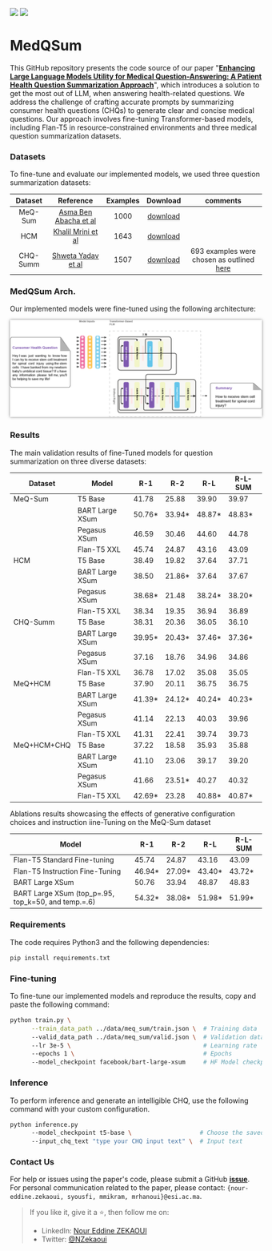 ![](https://img.shields.io/badge/Python-3.10-brightgreen.svg)
![](https://img.shields.io/badge/PyTorch-2.0-orange.svg)

# MedQSum
This GitHub repository presents the code source of our paper "**[Enhancing Large Language Models Utility for Medical Question-Answering: A Patient Health Question Summarization Approach]()**", which introduces a solution to get the most out of LLM, when answering health-related questions. We address the challenge of crafting accurate prompts by summarizing consumer health questions (CHQs) to generate clear and concise medical questions. Our approach involves fine-tuning Transformer-based models, including Flan-T5 in resource-constrained environments and three medical question summarization datasets.

### Datasets
To fine-tune and evaluate our implemented models, we used three question summarization datasets:




| Dataset  | Reference                                                        | Examples | Download                    | comments         |
|:--------:|:----------------------------------------------------------------:|:--------:|:---------------------------:|:----------------:|
| MeQ-Sum  | [Asma Ben Abacha et al](https://aclanthology.org/P19-1215/)      | 1000     | [download](./data/meq_sum/) |                  |
| HCM      | [Khalil Mrini et al](https://aclanthology.org/2021.bionlp-1.28/) | 1643     | [download](./data/hcm_sum/) |                  |
| CHQ-Summ | [Shweta Yadav et al](https://arxiv.org/abs/2206.06581)           | 1507     | [download](./data/chq_sum/) | 693 examples were chosen as outlined [here](https://github.com/shwetanlp/Yahoo-CHQ-Summ#data-preparation) |



### MedQSum Arch.
Our implemented models were fine-tuned using the following architecture:

<p align="center">
      <img src="./assets/models.png" style="box-shadow: 0px 0px 5px rgba(0, 0, 0, 0.5);" />
</p>

### Results
The main validation results of fine-Tuned models for question summarization on three diverse datasets:

| Dataset | Model                  | R-1    | R-2    | R-L    | R-L-SUM |
|---------|------------------------|--------|--------|--------|---------|
| MeQ-Sum | T5 Base                | 41.78  | 25.88  | 39.90  | 39.97   |
|         | BART Large XSum        | 50.76* | 33.94* | 48.87* | 48.83*  |
|         | Pegasus XSum           | 46.59  | 30.46  | 44.60  | 44.78   |
|         | Flan-T5 XXL            | 45.74  | 24.87  | 43.16  | 43.09   |
| HCM     | T5 Base                | 38.49  | 19.82  | 37.64  | 37.71   |
|         | BART Large XSum        | 38.50  | 21.86* | 37.64  | 37.67   |
|         | Pegasus XSum           | 38.68* | 21.48  | 38.24* | 38.20*  |
|         | Flan-T5 XXL            | 38.34  | 19.35  | 36.94  | 36.89   |
| CHQ-Summ| T5 Base                | 38.31  | 20.36  | 36.05  | 36.10   |
|         | BART Large XSum        | 39.95* | 20.43* | 37.46* | 37.36*  |
|         | Pegasus XSum           | 37.16  | 18.76  | 34.96  | 34.86   |
|         | Flan-T5 XXL            | 36.78  | 17.02  | 35.08  | 35.05   |
| MeQ+HCM | T5 Base                | 37.90  | 20.11  | 36.75  | 36.75   |
|         | BART Large XSum        | 41.39* | 24.12* | 40.24* | 40.23*  |
|         | Pegasus XSum           | 41.14  | 22.13  | 40.03  | 39.96   |
|         | Flan-T5 XXL            | 41.31  | 22.41  | 39.74  | 39.73   |
| MeQ+HCM+CHQ | T5 Base            | 37.22  | 18.58  | 35.93  | 35.88   |
|            | BART Large XSum     | 41.10  | 23.06  | 39.17  | 39.20   |
|            | Pegasus XSum        | 41.66  | 23.51* | 40.27  | 40.32   |
|            | Flan-T5 XXL         | 42.69* | 23.28  | 40.88* | 40.87*  |



Ablations results showcasing the effects of generative configuration choices and instruction iine-Tuning on the MeQ-Sum dataset

| Model                                                   | R-1   | R-2   | R-L   | R-L-SUM |
|---------------------------------------------------------|-------|-------|-------|---------|
| Flan-T5 Standard Fine-tuning                            | 45.74 | 24.87 | 43.16 | 43.09   |
| Flan-T5 Instruction Fine-Tuning                         | 46.94*| 27.09*| 43.40*| 43.72*  |
| BART Large XSum                                         | 50.76 | 33.94 | 48.87 | 48.83   |
| BART Large XSum (top_p=.95, top_k=50, and temp.=.6)     | 54.32*| 38.08*| 51.98*| 51.99*  |


### Requirements
The code requires Python3 and the following dependencies:

```bash
pip install requirements.txt
```

### Fine-tuning
To fine-tune our implemented models and reproduce the results, copy and paste the following command:

```bash
python train.py \
      --train_data_path ../data/meq_sum/train.json \  # Training data
      --valid_data_path ../data/meq_sum/valid.json \  # Validation data
      --lr 3e-5 \                                     # Learning rate
      --epochs 1 \                                    # Epochs
      --model_checkpoint facebook/bart-large-xsum     # HF Model checkpoint
```

### Inference
To perform inference and generate an intelligible CHQ, use the following command with your custom configuration.

```bash
python inference.py 
      --model_checkpoint t5-base \                   # Choose the saved model via its Hugging Face checkpoint
      --input_chq_text "type your CHQ input text" \  # Input text
```


<!-- ### Cite Us
If you are using this repo's code for your reseach work, please cite our paper:

```
@article{
    author = {Nour Eddine Zekaoui},
    title = {},
    journal
    year = {2023},
    month = {},
    doi = {}
    url = {}
}
``` -->

### Contact Us
For help or issues using the paper's code, please submit a GitHub **[issue](https://github.com/zekaouinoureddine/MedQSum/issues)**. For personal communication related to the paper, please contact: `{nour-eddine.zekaoui, syousfi, mmikram, mrhanoui}@esi.ac.ma`.

> If you like it, give it a ⭐, then follow me on:
> - LinkedIn: [Nour Eddine ZEKAOUI](https://www.linkedin.com/in/nour-eddine-zekaoui-ba43b1177/)
> - Twitter: [@NZekaoui](https://twitter.com/NZekaoui)